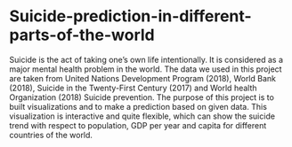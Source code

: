 # Suicide-prediction-in-different-parts-of-the-world
Suicide is the act of taking one’s own life intentionally. It is considered as a major mental health problem in the world. 
The data we used in this project are taken from United Nations Development Program (2018), World Bank (2018), Suicide in the Twenty-First Century (2017) and World health Organization (2018) Suicide prevention. 
The purpose of this project is to built visualizations and to make a prediction based on given data.
This visualization is interactive and quite flexible, which can show the suicide trend with respect to population, GDP per year and capita for different countries of the world.
